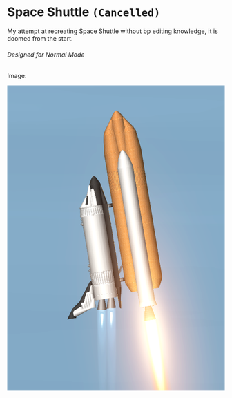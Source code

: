 # Space Shuttle `(Cancelled)`

My attempt at recreating Space Shuttle  without bp editing knowledge, it is doomed from the start.

###### Designed for Normal Mode

Image:

![Ascent](Media/Screenshot_20241201_122712.png)
